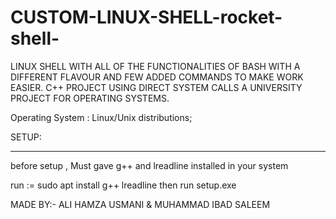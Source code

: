 # CUSTOM-LINUX-SHELL-rocket-shell-
LINUX SHELL WITH ALL OF THE FUNCTIONALITIES OF BASH WITH A DIFFERENT FLAVOUR AND FEW ADDED COMMANDS TO MAKE WORK EASIER.
C++ PROJECT USING DIRECT SYSTEM CALLS
A UNIVERSITY PROJECT FOR OPERATING SYSTEMS.

Operating System : Linux/Unix distributions;



SETUP:
_______________________________
before setup , Must gave g++ and lreadline installed in your system

run :=  sudo apt install g++ lreadline
then run setup.exe

MADE BY:-
ALI HAMZA USMANI
 &
MUHAMMAD IBAD SALEEM
